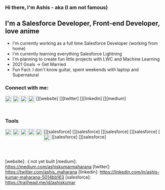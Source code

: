 ### Hi there, I'm Ashis - aka (I am not famous)

## I'm a Salesforce Developer, Front-end Developer, love anime
- I'm currently working as a full time Salesforce Developer (working from home)
- I'm currently learning everything Salesforce Lightning
- I'm planning to create fun little projects with LWC and Machine Learning
- 2021 Goals -> Get Married
- Fun Fact: I don't know guitar, spent weekends with laptop and Supernatural

### Connect with me:

[<img align="left" width="22px" alt="My Website" src="https://www.svgrepo.com/show/310884/globe.svg"/>][website]
[<img align="left" width="22px" alt="Twitter" src="https://www.svgrepo.com/show/183608/twitter.svg"/>][twitter]
[<img align="left" width="22px" alt="Linkedin" src="https://www.svgrepo.com/show/144550/linkedin.svg"/>][linkedin]
[<img align="left" width="22px" alt="medium.com" src="https://www.svgrepo.com/show/144580/blog.svg"/>][medium]

<br />

### Tools
[<img align="left" width="22px" alt="Salesforce" src="https://www.svgrepo.com/show/303235/salesforce-2-logo.svg" />][salesforce]
[<img align="left" width="22px" alt="Lightning" src="https://www.svgrepo.com/show/75261/lightning.svg"/>][salesforce]
[<img align="left" width="22px" alt="Html5" src="https://www.svgrepo.com/show/183637/html5.svg"/>][salesforce]
[<img align="left" width="22px" alt="CSS3" src="https://www.svgrepo.com/show/303263/css3-logo.svg"/>][salesforce]
[<img align="left" width="22px" alt="Javascript" src="https://www.svgrepo.com/show/303206/javascript-logo.svg"/>][salesforce]
[<img align="left" width="22px" alt="python" src="https://www.svgrepo.com/show/303532/python-3-logo.svg"/>][salesforce]

<br />
<br />

[website]: :( not yet built
[medium]: https://medium.com/ashiskumarmaharana
[twitter]: https://twitter.com/ashis_maharana
[linkedin]: https://linkedin.com/in/ashis-kumar-maharana-5014bb163
[salesforce]: https://trailhead.me/id/ashiskumar